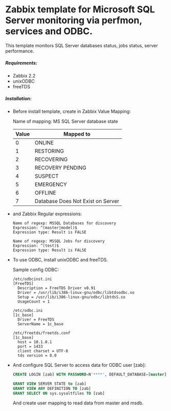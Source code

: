 # Zabbix template for Microsoft SQL Server monitoring via perfmon, services and ODBC.
This template monitors SQL Server databases status, jobs status, server performance.

##### Requirements:
* Zabbix 2.2
* unixODBC
* freeTDS

##### Installation:
* Before install template, create in Zabbix Value Mapping:
  
  Name of mapping: MS SQL Server database state
  
  |Value    |Mapped to
  |---------|----------
  |0        |ONLINE
  |1        |RESTORING
  |2        |RECOVERING
  |3        |RECOVERY PENDING
  |4        |SUSPECT
  |5        |EMERGENCY
  |6        |OFFLINE
  |7        |Database Does Not Exist on Server
  
* and Zabbix Regular expressions:
  ```
  Name of regexp: MSSQL Databases for discovery
  Expression: ^(master|model)$
  Expression type: Result is FALSE
  
  Name of regexp: MSSQL Jobs for discovery
  Expression: ^(test)$
  Expression type: Result is FALSE
  ```
  
* To use ODBC, install unixODBC and freeTDS.
  
  Sample config ODBC:
  
  ```shell
  /etc/odbcinst.ini
  [FreeTDS]
    Description = FreeTDS Driver v0.91
    Driver = /usr/lib/i386-linux-gnu/odbc/libtdsodbc.so
    Setup = /usr/lib/i386-linux-gnu/odbc/libtdsS.so
    UsageCount = 1 
  
  /etc/odbc.ini
  [1c_base]
    Driver = FreeTDS
    ServerName = 1c_base
  
  /etc/freetds/freetds.conf
  [1c_base]
    host = 10.1.0.1
    port = 1433
    client charset = UTF-8
    tds version = 8.0
  ```
  
* And configure SQL Server to access data for ODBC user [zab]:
  ```sql
  CREATE LOGIN [zab] WITH PASSWORD=N'****', DEFAULT_DATABASE=[master], DEFAULT_LANGUAGE=[us_english],     CHECK_EXPIRATION=OFF, CHECK_POLICY=OFF
  
  GRANT VIEW SERVER STATE to [zab]
  GRANT VIEW ANY DEFINITION TO [zab]
  GRANT SELECT ON sys.sysaltfiles TO [zab] 
  ```
  
  And create user mapping to read data from master and msdb.
